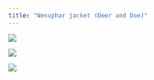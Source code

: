 ```yaml
---
title: "Nenuphar jacket (Deer and Doe)"
---
```



![](DSCF8015.jpg)

![](DSCF8016.jpg)

![](DSCF8005.jpg)
